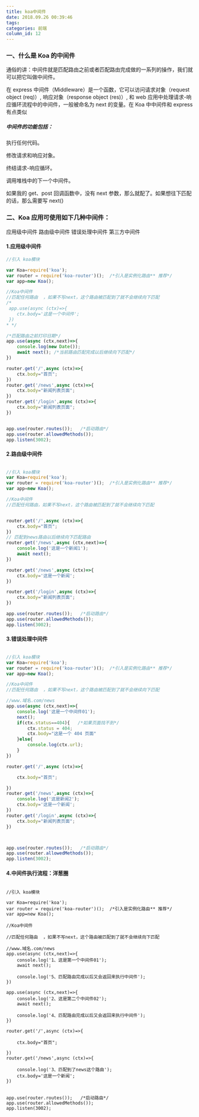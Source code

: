 ```yaml
---
title: koa中间件
date: 2018.09.26 00:39:46
tags:
categories: 前端
column_id: 12
---
```

### 一、什么是 Koa 的中间件

通俗的讲：中间件就是匹配路由之前或者匹配路由完成做的一系列的操作，我们就可以把它叫做中间件。

在 express 中间件（Middleware）是一个函数，它可以访问请求对象（request object (req)）, 响应对象（response object (res)）, 和 web 应用中处理请求-响应循环流程中的中间件，一般被命名为 next 的变量。在 Koa 中中间件和 express 有点类似

##### 中间件的功能包括：

执行任何代码。

修改请求和响应对象。

终结请求-响应循环。

调用堆栈中的下一个中间件。

如果我的 get、post 回调函数中，没有 next 参数，那么就配了。如果想往下匹配的话，那么需要写 next()

### 二、Koa 应用可使用如下几种中间件：

应用级中间件
路由级中间件
错误处理中间件
第三方中间件



#### 1.应用级中间件

```js
//引入 koa模块

var Koa=require('koa');
var router = require('koa-router')();  /*引入是实例化路由** 推荐*/
var app=new Koa();

//Koa中间件
//匹配任何路由  ，如果不写next，这个路由被匹配到了就不会继续向下匹配
/*
 app.use(async (ctx)=>{
    ctx.body='这是一个中间件';
 })
* */

/*匹配路由之前打印日期*/
app.use(async (ctx,next)=>{
    console.log(new Date());
    await next(); /*当前路由匹配完成以后继续向下匹配*/
})

router.get('/',async (ctx)=>{
    ctx.body="首页";
})
router.get('/news',async (ctx)=>{
    ctx.body="新闻列表页面";
})
router.get('/login',async (ctx)=>{
    ctx.body="新闻列表页面";
})


app.use(router.routes());   /*启动路由*/
app.use(router.allowedMethods());
app.listen(3002);

```

#### 2.路由级中间件

```javascript

//引入 koa模块
var Koa=require('koa');
var router = require('koa-router')();  /*引入是实例化路由** 推荐*/
var app=new Koa();

//Koa中间件
//匹配任何路由，如果不写next，这个路由被匹配到了就不会继续向下匹配


router.get('/',async (ctx)=>{
    ctx.body="首页";
})
// 匹配到news路由以后继续向下匹配路由
router.get('/news',async (ctx,next)=>{
    console.log('这是一个新闻1');
    await next();
})

router.get('/news',async (ctx)=>{
    ctx.body='这是一个新闻';
})

router.get('/login',async (ctx)=>{
    ctx.body="新闻列表页面";
})

app.use(router.routes());   /*启动路由*/
app.use(router.allowedMethods());
app.listen(3002);

```

 #### 3.错误处理中间件

```javascript

//引入 koa模块
var Koa=require('koa');
var router = require('koa-router')();  /*引入是实例化路由** 推荐*/
var app=new Koa();

//Koa中间件
//匹配任何路由  ，如果不写next，这个路由被匹配到了就不会继续向下匹配

//www.域名.com/news
app.use(async (ctx,next)=>{
    console.log('这是一个中间件01');
    next();
    if(ctx.status==404){   /*如果页面找不到*/
        ctx.status = 404;
        ctx.body="这是一个 404 页面"
    }else{
        console.log(ctx.url);
    }
})

router.get('/',async (ctx)=>{

    ctx.body="首页";

})
router.get('/news',async (ctx)=>{
    console.log('这是新闻2');
    ctx.body='这是一个新闻';
})
router.get('/login',async (ctx)=>{
    ctx.body="新闻列表页面";
})



app.use(router.routes());   /*启动路由*/
app.use(router.allowedMethods());
app.listen(3002);

```



#### 4.中间件执行流程：洋葱圈

```

//引入 koa模块

var Koa=require('koa');
var router = require('koa-router')();  /*引入是实例化路由** 推荐*/
var app=new Koa();

//Koa中间件

//匹配任何路由  ，如果不写next，这个路由被匹配到了就不会继续向下匹配

//www.域名.com/news
app.use(async (ctx,next)=>{
    console.log('1、这是第一个中间件01');
    await next();

    console.log('5、匹配路由完成以后又会返回来执行中间件');
})

app.use(async (ctx,next)=>{
    console.log('2、这是第二个中间件02');
    await next();

    console.log('4、匹配路由完成以后又会返回来执行中间件');
})

router.get('/',async (ctx)=>{

    ctx.body="首页";

})
router.get('/news',async (ctx)=>{

    console.log('3、匹配到了news这个路由');
    ctx.body='这是一个新闻';
})


app.use(router.routes());   /*启动路由*/
app.use(router.allowedMethods());
app.listen(3002);

```



